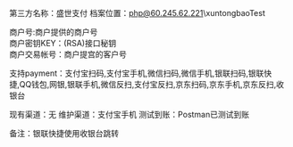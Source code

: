 第三方名称：盛世支付 
档案位置：php@60.245.62.221\xuntongbaoTest  
 
商户号:商户提供的商户号  
商户密钥KEY：(RSA)接口秘钥  
商户交易帐号：商户提宫的客户号  
 
支持payment：支付宝扫码,支付宝手机,微信扫码,微信手机,银联扫码,银联快捷,QQ钱包,网银,银联手机,微信反扫,支付宝反扫,京东扫码,京东手机,京东反扫,收银台 
 
现有渠道：无
维护渠道：支付宝手机
测试到账：Postman已测试到账  
 
备注：银联快捷使用收银台跳转
